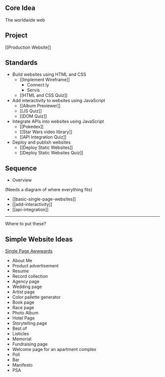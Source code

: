 ## Core Idea

The worldwide web

## Project

[[Production Website]]

## Standards

* Build websites using HTML and CSS
  * [[Implement Wireframe]]
    * Connect.ly
    * Servis
  * [[HTML and CSS Quiz]]
* Add interactivity to websites using JavaScript
  * [[Album Previewer]]
  * [[JS Quiz]]
  * [[DOM Quiz]]
* Integrate APIs into websites using JavaScript
    * [[Pokedex]]
    * [[Star Wars video library]]
  * [[API Integration Quiz]]
* Deploy and publish websites
  * [[Deploy Static Websites]]
  * [[Deploy Static Websites Quiz]]

## Sequence

* Overview

(Needs a diagram of where everything fits)

* [[basic-single-page-websites]]
* [[add-interactivity]]
* [[api-integration]]


---

Where to put these?


## Simple Website Ideas

[Single Page Awwwards](https://www.awwwards.com/websites/single-page/)

* About Me
* Product advertisement
* Resume
* Record collection
* Agency page
* Wedding page
* Artist page
* Color pallette generator
* Book page
* Race page
* Photo Album
* Hotel Page
* Storytelling page
* Best of
* Listicles
* Memorial
* Fundraising page
* Welcome page for an apartment complex
* Poll
* Bar
* Manifesto
* PSA
